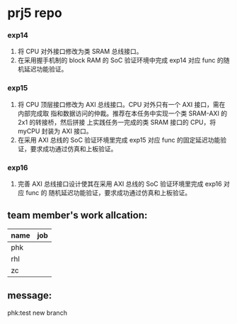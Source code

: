 # prj5 repo

### exp14

1. 将 CPU 对外接口修改为类 SRAM 总线接口。
2. 在采用握手机制的 block RAM 的 SoC 验证环境中完成 exp14 对应 func 的随机延迟功能验证。

### exp15

1. 将 CPU 顶层接口修改为 AXI 总线接口。CPU 对外只有一个 AXI 接口，需在内部完成取
指和数据访问的仲裁。推荐在本任务中实现一个类 SRAM-AXI 的 2x1 的转接桥，然后拼接
上实践任务一完成的类 SRAM 接口的 CPU，将 myCPU 封装为 AXI 接口。
2. 在采用 AXI 总线的 SoC 验证环境里完成 exp15 对应 func 的固定延迟功能验证，要求成功通过仿真和上板验证。

### exp16

1. 完善 AXI 总线接口设计使其在采用 AXI 总线的 SoC 验证环境里完成 exp16 对应 func 的
随机延迟功能验证，要求成功通过仿真和上板验证。

## team member's work allcation:

| name | job |
| ---- | --- |
| phk  |  |
| rhl  |  |
| zc   |  |

## message:
phk:test new branch
